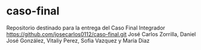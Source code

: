 # caso-final
Repositorio destinado para la entrega del Caso Final Integrador
https://github.com/josecarlos0112/caso-final.git
José Carlos Zorrilla, Daniel José González, Vitaliy Perez, Sofia Vazquez y María Diaz